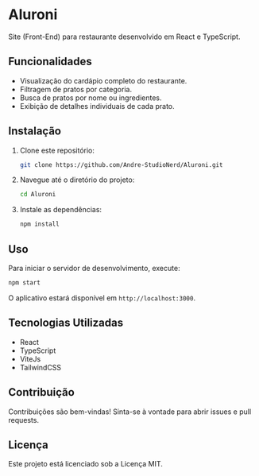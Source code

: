 # Aluroni

Site (Front-End) para restaurante desenvolvido em React e TypeScript.

## Funcionalidades

- Visualização do cardápio completo do restaurante.
- Filtragem de pratos por categoria.
- Busca de pratos por nome ou ingredientes.
- Exibição de detalhes individuais de cada prato.

## Instalação

1. Clone este repositório:

   ```bash
   git clone https://github.com/Andre-StudioNerd/Aluroni.git
   ```

2. Navegue até o diretório do projeto:

   ```bash
   cd Aluroni
   ```

3. Instale as dependências:

   ```bash
   npm install
   ```

## Uso

Para iniciar o servidor de desenvolvimento, execute:

```bash
npm start
```

O aplicativo estará disponível em `http://localhost:3000`.

## Tecnologias Utilizadas

- React
- TypeScript
- ViteJs
- TailwindCSS

## Contribuição

Contribuições são bem-vindas! Sinta-se à vontade para abrir issues e pull requests.

## Licença

Este projeto está licenciado sob a Licença MIT.
